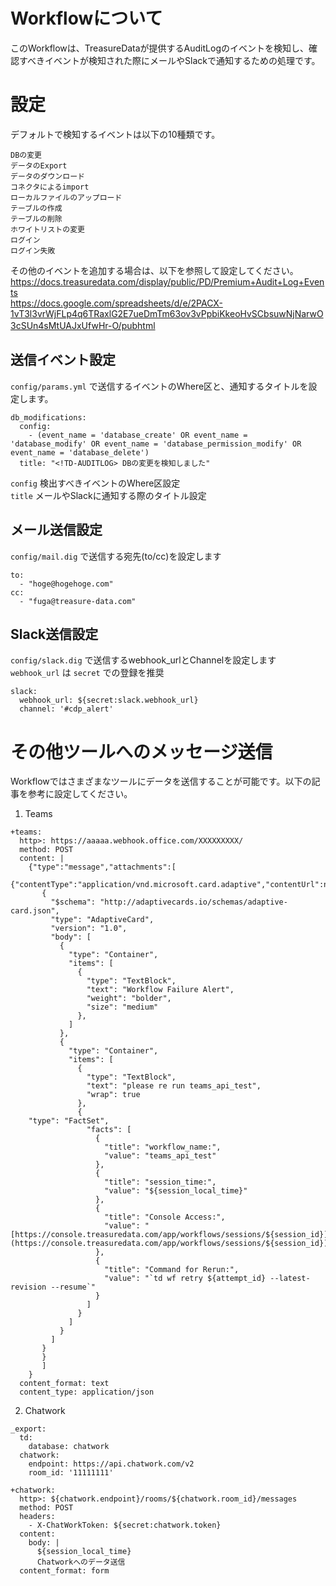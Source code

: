 # Workflowについて
このWorkflowは、TreasureDataが提供するAuditLogのイベントを検知し、確認すべきイベントが検知された際にメールやSlackで通知するための処理です。
  
# 設定
デフォルトで検知するイベントは以下の10種類です。
```
DBの変更
データのExport
データのダウンロード
コネクタによるimport
ローカルファイルのアップロード
テーブルの作成
テーブルの削除
ホワイトリストの変更
ログイン
ログイン失敗
```
その他のイベントを追加する場合は、以下を参照して設定してください。  
https://docs.treasuredata.com/display/public/PD/Premium+Audit+Log+Events  
https://docs.google.com/spreadsheets/d/e/2PACX-1vT3l3vrWjFLp4q6TRaxlG2E7ueDmTm63ov3vPpbiKkeoHvSCbsuwNjNarwO3cSUn4sMtUAJxUfwHr-O/pubhtml
　　
## 送信イベント設定
`config/params.yml` で送信するイベントのWhere区と、通知するタイトルを設定します。  
```
db_modifications:
  config:
    - (event_name = 'database_create' OR event_name = 'database_modify' OR event_name = 'database_permission_modify' OR event_name = 'database_delete')
  title: "<!TD-AUDITLOG> DBの変更を検知しました"
```
`config` 検出すべきイベントのWhere区設定  
`title` メールやSlackに通知する際のタイトル設定

## メール送信設定
`config/mail.dig` で送信する宛先(to/cc)を設定します
```
to: 
  - "hoge@hogehoge.com"
cc:
  - "fuga@treasure-data.com"
```

## Slack送信設定
`config/slack.dig` で送信するwebhook_urlとChannelを設定します  
`webhook_url` は `secret` での登録を推奨
```
slack:
  webhook_url: ${secret:slack.webhook_url}
  channel: '#cdp_alert'
```

# その他ツールへのメッセージ送信
Workflowではさまざまなツールにデータを送信することが可能です。以下の記事を参考に設定してください。
  
1. Teams
```
+teams:
  http>: https://aaaaa.webhook.office.com/XXXXXXXXX/
  method: POST
  content: |
    {"type":"message","attachments":[
     {"contentType":"application/vnd.microsoft.card.adaptive","contentUrl":null,"content":
       {
         "$schema": "http://adaptivecards.io/schemas/adaptive-card.json",
         "type": "AdaptiveCard",
         "version": "1.0",
         "body": [
           {
             "type": "Container",
             "items": [
               {
                 "type": "TextBlock",
                 "text": "Workflow Failure Alert",
                 "weight": "bolder",
                 "size": "medium"
               },
             ]
           },
           {
             "type": "Container",
             "items": [
               {
                 "type": "TextBlock",
                 "text": "please re run teams_api_test",
                 "wrap": true
               },
               {
    "type": "FactSet",
                 "facts": [
                   {
                     "title": "workflow_name:",
                     "value": "teams_api_test"
                   },
                   {
                     "title": "session_time:",
                     "value": "${session_local_time}"
                   },
                   {
                     "title": "Console Access:",
                     "value": "[https://console.treasuredata.com/app/workflows/sessions/${session_id}](https://console.treasuredata.com/app/workflows/sessions/${session_id})"
                   },
                   {
                     "title": "Command for Rerun:",
                     "value": "`td wf retry ${attempt_id} --latest-revision --resume`"
                   }
                 ]
               }
             ]
           }
         ]
       }
       }
       ]
    }
  content_format: text
  content_type: application/json
```

2. Chatwork
```
_export:
  td:
    database: chatwork
  chatwork:
    endpoint: https://api.chatwork.com/v2
    room_id: '11111111'

+chatwork:
  http>: ${chatwork.endpoint}/rooms/${chatwork.room_id}/messages
  method: POST
  headers:
    - X-ChatWorkToken: ${secret:chatwork.token}
  content:
    body: |
      ${session_local_time}
      Chatworkへのデータ送信
  content_format: form
```
